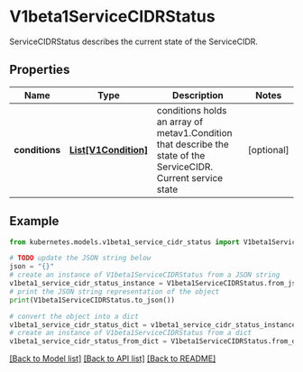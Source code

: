 # V1beta1ServiceCIDRStatus

ServiceCIDRStatus describes the current state of the ServiceCIDR.

## Properties

Name | Type | Description | Notes
------------ | ------------- | ------------- | -------------
**conditions** | [**List[V1Condition]**](V1Condition.md) | conditions holds an array of metav1.Condition that describe the state of the ServiceCIDR. Current service state | [optional] 

## Example

```python
from kubernetes.models.v1beta1_service_cidr_status import V1beta1ServiceCIDRStatus

# TODO update the JSON string below
json = "{}"
# create an instance of V1beta1ServiceCIDRStatus from a JSON string
v1beta1_service_cidr_status_instance = V1beta1ServiceCIDRStatus.from_json(json)
# print the JSON string representation of the object
print(V1beta1ServiceCIDRStatus.to_json())

# convert the object into a dict
v1beta1_service_cidr_status_dict = v1beta1_service_cidr_status_instance.to_dict()
# create an instance of V1beta1ServiceCIDRStatus from a dict
v1beta1_service_cidr_status_from_dict = V1beta1ServiceCIDRStatus.from_dict(v1beta1_service_cidr_status_dict)
```
[[Back to Model list]](../README.md#documentation-for-models) [[Back to API list]](../README.md#documentation-for-api-endpoints) [[Back to README]](../README.md)


